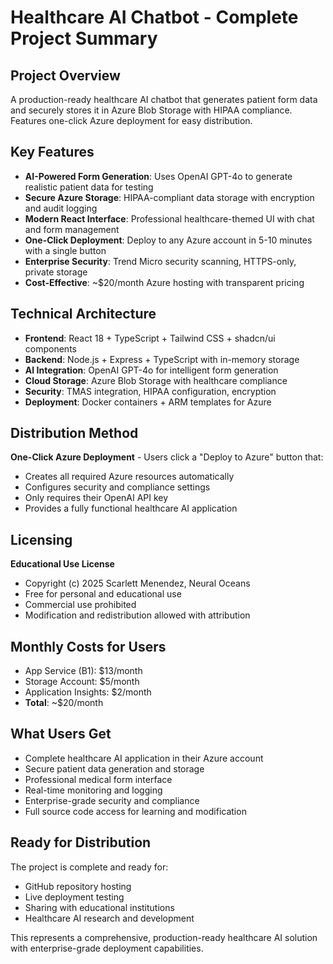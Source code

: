# Healthcare AI Chatbot - Complete Project Summary

## Project Overview
A production-ready healthcare AI chatbot that generates patient form data and securely stores it in Azure Blob Storage with HIPAA compliance. Features one-click Azure deployment for easy distribution.

## Key Features
- **AI-Powered Form Generation**: Uses OpenAI GPT-4o to generate realistic patient data for testing
- **Secure Azure Storage**: HIPAA-compliant data storage with encryption and audit logging
- **Modern React Interface**: Professional healthcare-themed UI with chat and form management
- **One-Click Deployment**: Deploy to any Azure account in 5-10 minutes with a single button
- **Enterprise Security**: Trend Micro security scanning, HTTPS-only, private storage
- **Cost-Effective**: ~$20/month Azure hosting with transparent pricing

## Technical Architecture
- **Frontend**: React 18 + TypeScript + Tailwind CSS + shadcn/ui components
- **Backend**: Node.js + Express + TypeScript with in-memory storage
- **AI Integration**: OpenAI GPT-4o for intelligent form generation
- **Cloud Storage**: Azure Blob Storage with healthcare compliance
- **Security**: TMAS integration, HIPAA configuration, encryption
- **Deployment**: Docker containers + ARM templates for Azure

## Distribution Method
**One-Click Azure Deployment** - Users click a "Deploy to Azure" button that:
- Creates all required Azure resources automatically
- Configures security and compliance settings
- Only requires their OpenAI API key
- Provides a fully functional healthcare AI application

## Licensing
**Educational Use License**
- Copyright (c) 2025 Scarlett Menendez, Neural Oceans
- Free for personal and educational use
- Commercial use prohibited
- Modification and redistribution allowed with attribution

## Monthly Costs for Users
- App Service (B1): $13/month
- Storage Account: $5/month  
- Application Insights: $2/month
- **Total**: ~$20/month

## What Users Get
- Complete healthcare AI application in their Azure account
- Secure patient data generation and storage
- Professional medical form interface
- Real-time monitoring and logging
- Enterprise-grade security and compliance
- Full source code access for learning and modification

## Ready for Distribution
The project is complete and ready for:
- GitHub repository hosting
- Live deployment testing
- Sharing with educational institutions
- Healthcare AI research and development

This represents a comprehensive, production-ready healthcare AI solution with enterprise-grade deployment capabilities.